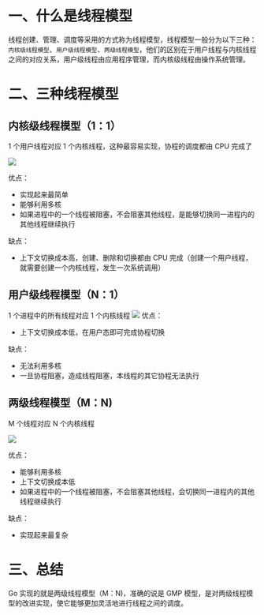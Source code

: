 # 一、什么是线程模型

线程创建、管理、调度等采用的方式称为线程模型，线程模型一般分为以下三种：`内核级线程模型`、`用户级线程模型`、`两级线程模型`，他们的区别在于用户线程与内核线程之间的对应关系，用户级线程由应用程序管理，而内核级线程由操作系统管理。

# 二、三种线程模型

## 内核级线程模型（1：1）

1 个用户线程对应 1 个内核线程，这种最容易实现，协程的调度都由 CPU 完成了

![](https://cdn.jsdelivr.net/gh/caijinlin/imgcdn/ult_klt_1_1.jpg#id=W2JCh&originHeight=918&originWidth=1038&originalType=binary&ratio=1&rotation=0&showTitle=false&status=done&style=none&title=)

优点：

- 实现起来最简单
- 能够利用多核
- 如果进程中的一个线程被阻塞，不会阻塞其他线程，是能够切换同一进程内的其他线程继续执行

缺点：

- 上下文切换成本高，创建、删除和切换都由 CPU 完成（创建一个用户线程，就需要创建一个内核线程，发生一次系统调用）

## 用户级线程模型（N：1）

1 个进程中的所有线程对应 1 个内核线程
![](https://cdn.jsdelivr.net/gh/caijinlin/imgcdn/ult_klt_n_1.jpg#id=ETmHc&originHeight=938&originWidth=1032&originalType=binary&ratio=1&rotation=0&showTitle=false&status=done&style=none&title=)
优点：

- 上下文切换成本低，在用户态即可完成协程切换

缺点：

- 无法利用多核
- 一旦协程阻塞，造成线程阻塞，本线程的其它协程无法执行

## 两级线程模型（M：N)

M 个线程对应 N 个内核线程

![](https://cdn.jsdelivr.net/gh/caijinlin/imgcdn/ult_klt_n_m.jpg#id=Usv0V&originHeight=932&originWidth=1012&originalType=binary&ratio=1&rotation=0&showTitle=false&status=done&style=none&title=)

优点：

- 能够利用多核
- 上下文切换成本低
- 如果进程中的一个线程被阻塞，不会阻塞其他线程，会切换同一进程内的其他线程继续执行

缺点：

- 实现起来最复杂

# 三、总结

Go 实现的就是两级线程模型（M：N)，准确的说是 GMP 模型，是对两级线程模型的改进实现，使它能够更加灵活地进行线程之间的调度。

